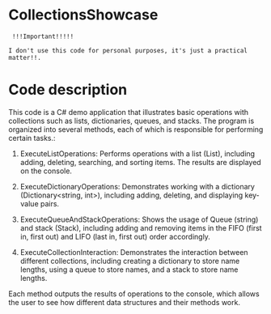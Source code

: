 # CollectionsShowcase
     !!!Important!!!!!
                                       
    I don't use this code for personal purposes, it's just a practical matter!!.

# Code description

This code is a C# demo application that illustrates basic operations with collections such as lists, dictionaries, queues, and stacks. The program is organized into several methods, each of which is responsible for performing certain tasks.:

   1. ExecuteListOperations: Performs operations with a list (List<int>), including adding, deleting, searching, and sorting items. The results are displayed on the console.

   2. ExecuteDictionaryOperations: Demonstrates working with a dictionary (Dictionary<string, int>), including adding, deleting, and displaying key-value pairs.

   3. ExecuteQueueAndStackOperations: Shows the usage of Queue (string) and stack (Stack<int>), including adding and removing items in the FIFO (first in, first out) and LIFO             (last in, first out) order accordingly.

   4. ExecuteCollectionInteraction: Demonstrates the interaction between different collections, including creating a dictionary to store name lengths, using a queue to store             names, and a stack to store name lengths.

Each method outputs the results of operations to the console, which allows the user to see how different data structures and their methods work.
